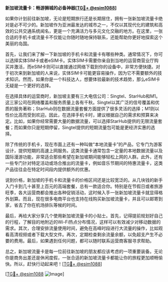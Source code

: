 **新加坡流量卡：畅游狮城的必备神器[[TG💪+ @esim1088](https://t.me/s/esim1088)]**

如果你计划前往新加坡，无论是短期旅行还是长期居住，拥有一张新加坡流量卡绝对是必不可少的。新加坡作为亚洲最发达的城市之一，不仅以其现代化的建筑和高效的公共交通系统闻名，更是一个充满活力与多元文化交融的地方。在这里，一张合适的手机卡或流量卡不仅能让你随时随地保持联系，还能帮助你更好地探索这个美丽的岛国。

首先，让我们来了解一下新加坡的手机卡和流量卡有哪些种类。通常情况下，你可以选择实体SIM卡或者eSIM卡。实体SIM卡需要你亲自到当地的运营商营业厅购买并激活，而eSIM卡则可以直接通过网络下载到你的设备中，非常方便快捷。对于初次来到新加坡的人来说，实体SIM卡可能更容易操作，因为它不需要额外的技术知识。然而，如果你是一个科技达人，想要体验最新的技术趋势，那么eSIM卡无疑是一个更好的选择。

在选择具体的运营商时，新加坡主要有三大电信公司：Singtel、StarHub和M1。这三家公司在网络覆盖和服务质量上各有千秋。Singtel以其广泛的信号覆盖和优质的服务著称；StarHub则在数据流量套餐方面提供了很多灵活的选择；M1则以性价比高而受到欢迎。因此，在选择手机卡时，建议根据自己的需求和预算来决定。比如，如果你经常需要大量的数据流量，可以选择StarHub提供的无限流量套餐；而如果你只是短期停留，Singtel提供的短期流量包可能是更经济实惠的选择。

除了传统的手机卡，现在市面上还有一种叫做“本地流量卡”的产品，它专门为游客设计，提供短期的高速上网服务。这类流量卡通常包含一定量的本地数据流量以及国际漫游功能，非常适合那些希望在新加坡期间能够轻松上网的人群。此外，还有一些专门针对特定活动或场合推出的流量卡，例如音乐节期间的特惠流量卡，这类产品往往会在特定时间段内提供额外的优惠。

说到价格，新加坡的手机卡和流量卡的价格区间还是比较宽泛的。从几块钱的新手入门卡到几十甚至上百元的高端套餐，总有一款适合你。特别是在节假日或者旅游旺季，各大运营商都会推出各种促销活动，这时候入手一张新加坡流量卡就显得格外划算。而且，现在很多电商平台也支持在线购买新加坡流量卡，并且可以邮寄到家，省去了你在机场排队等候的时间。

最后，再给大家分享几个使用新加坡流量卡的小贴士。首先，记得提前规划好自己的行程，了解目的地附近的Wi-Fi热点分布情况，这样可以有效减少对移动数据的需求。其次，合理安排流量使用时间，避免在高峰时段进行大流量的操作，比如观看高清视频或者下载大型文件。再次，定期检查剩余流量余额，以免超支产生不必要的费用。最后，如果遇到任何问题，都可以随时联系运营商客服寻求帮助。

总之，新加坡流量卡是每一位前往新加坡的朋友都应该考虑的一项重要装备。无论你是商务出差还是休闲度假，一张合适的新加坡流量卡都能让你的旅程更加顺畅愉快。所以，赶快行动起来吧！[[TG💪+ @esim1088](https://t.me/s/esim1088)]

[[TG💪+ @esim1088](https://t.me/s/esim1088) ![Image](https://i.postimg.cc/4NQfJmqS/Snipaste-2025-05-13-00-14-12.png)]